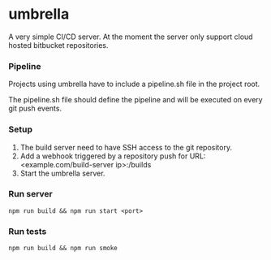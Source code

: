 # umbrella

A very simple CI/CD server.
At the moment the server only support cloud hosted bitbucket repositories.

### Pipeline
Projects using umbrella have to include a pipeline.sh file in the project root.

The pipeline.sh file should define the pipeline and will be executed on every git push events.

### Setup
1. The build server need to have SSH access to the git repository.
2. Add a webhook triggered by a repository push for URL: <example.com/build-server ip>:<port>/builds
3. Start the umbrella server.
  
### Run server
```
npm run build && npm run start <port>
```

### Run tests
```
npm run build && npm run smoke
```
